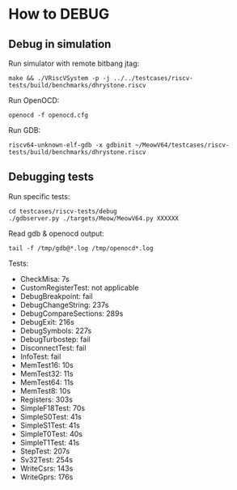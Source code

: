 # How to DEBUG

## Debug in simulation

Run simulator with remote bitbang jtag:

```shell
make && ./VRiscVSystem -p -j ../../testcases/riscv-tests/build/benchmarks/dhrystone.riscv
```

Run OpenOCD:

```shell
openocd -f openocd.cfg
```

Run GDB:

```shell
riscv64-unknown-elf-gdb -x gdbinit ~/MeowV64/testcases/riscv-tests/build/benchmarks/dhrystone.riscv
```

## Debugging tests

Run specific tests:

```shell
cd testcases/riscv-tests/debug
./gdbserver.py ./targets/Meow/MeowV64.py XXXXXX
```

Read gdb & openocd output:

```shell
tail -f /tmp/gdb@*.log /tmp/openocd*.log
```

Tests:

- CheckMisa: 7s
- CustomRegisterTest: not applicable
- DebugBreakpoint: fail
- DebugChangeString: 237s
- DebugCompareSections: 289s
- DebugExit: 216s
- DebugSymbols: 227s
- DebugTurbostep: fail
- DisconnectTest: fail
- InfoTest: fail
- MemTest16: 10s
- MemTest32: 11s
- MemTest64: 11s
- MemTest8: 10s
- Registers: 303s
- SimpleF18Test: 70s
- SimpleS0Test: 41s
- SimpleS1Test: 41s
- SimpleT0Test: 40s
- SimpleT1Test: 41s
- StepTest: 207s
- Sv32Test: 254s
- WriteCsrs: 143s
- WriteGprs: 176s